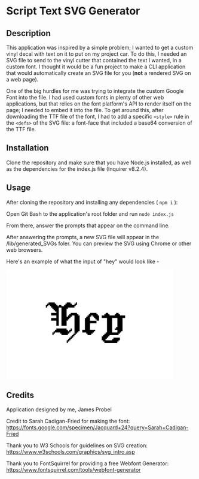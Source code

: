 # Script Text SVG Generator

## Description

This application was inspired by a simple problem; I wanted to get a custom vinyl decal with text on it to put on my project car. To do this, I needed an SVG file to send to the vinyl cutter that contained the text I wanted, in a custom font. I thought it would be a fun project to make a CLI application that would automatically create an SVG file for you (**not** a rendered SVG on a web page).

One of the big hurdles for me was trying to integrate the custom Google Font into the file. I had used custom fonts in plenty of other web applications, but that relies on the font platform's API to render itself on the page; I needed to embed it into the file. To get around this, after downloading the TTF file of the font, I had to add a specific `<style>` rule in the `<defs>` of the SVG file: a font-face that included a base64 conversion of the TTF file.

## Installation

Clone the repository and make sure that you have Node.js installed, as well as the dependencies for the index.js file (Inquirer v8.2.4).

## Usage

After cloning the repository and installing any dependencies ( `npm i` ):

Open Git Bash to the application's root folder and run `node index.js`

From there, answer the prompts that appear on the command line. 

After answering the prompts, a new SVG file will appear in the /lib/generated_SVGs foler. You can preview the SVG using Chrome or other web browsers.

Here's an example of what the input of "hey" would look like - 

![screenshot1](./lib/assets/screenshot1.png)


## Credits

Application designed by me, James Probel

Credit to Sarah Cadigan-Fried for making the font:
https://fonts.google.com/specimen/Jacquard+24?query=Sarah+Cadigan-Fried

Thank you to W3 Schools for guidelines on SVG creation:
https://www.w3schools.com/graphics/svg_intro.asp

Thank you to FontSquirrel for providing a free Webfont Generator:
https://www.fontsquirrel.com/tools/webfont-generator
